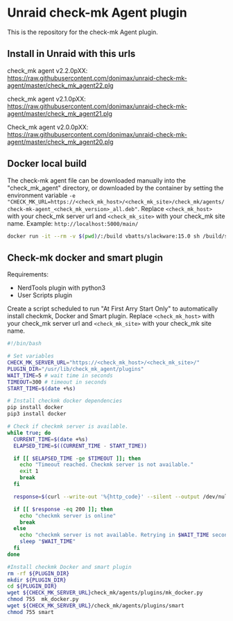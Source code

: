 # Unraid check-mk Agent plugin

This is the repository for the check-mk Agent plugin.

## Install in Unraid with this urls

check_mk agent v2.2.0pXX:
<https://raw.githubusercontent.com/donimax/unraid-check-mk-agent/master/check_mk_agent22.plg>

check_mk agent v2.1.0pXX:
<https://raw.githubusercontent.com/donimax/unraid-check-mk-agent/master/check_mk_agent21.plg>

Check_mk agent v2.0.0pXX:
<https://raw.githubusercontent.com/donimax/unraid-check-mk-agent/master/check_mk_agent20.plg>

## Docker local build

The check-mk agent file can be downloaded manually into the "check_mk_agent" directory, or downloaded by the container by setting the environment variable `-e "CHECK_MK_URL=https://<check_mk_host>/<check_mk_site>/check_mk/agents/check-mk-agent_<check_mk_version>_all.deb"`.  Replace `<check_mk_host>` with your check_mk server url and `<check_mk_site>` with your check_mk site name. Example: `http://localhost:5000/main/`

```bash
docker run -it --rm -v $(pwd)/:/build vbatts/slackware:15.0 sh /build/source/compile_docker.sh
```

## Check-mk docker and smart plugin

Requirements:
- NerdTools plugin with python3
- User Scripts plugin

Create a script scheduled to run "At First Arry Start Only" to automatically install checkmk, Docker and Smart plugin.
Replace `<check_mk_host>` with your check_mk server url and `<check_mk_site>` with your check_mk site name.

```bash
#!/bin/bash

# Set variables
CHECK_MK_SERVER_URL="https://<check_mk_host>/<check_mk_site>/"
PLUGIN_DIR="/usr/lib/check_mk_agent/plugins"
WAIT_TIME=5 # wait time in seconds
TIMEOUT=300 # timeout in seconds
START_TIME=$(date +%s)

# Install checkmk docker dependencies
pip install docker
pip3 install docker

# Check if checkmk server is available.
while true; do
  CURRENT_TIME=$(date +%s)
  ELAPSED_TIME=$((CURRENT_TIME - START_TIME))

  if [[ $ELAPSED_TIME -ge $TIMEOUT ]]; then
    echo "Timeout reached. Checkmk server is not available."
    exit 1
    break
  fi

  response=$(curl --write-out '%{http_code}' --silent --output /dev/null "${CHECK_MK_SERVER_URL}check_mk/agents/plugins/mk_docker.py")

  if [[ $response -eq 200 ]]; then
    echo "checkmk server is online"
    break
  else
    echo "checkmk server is not available. Retrying in $WAIT_TIME seconds..."
    sleep "$WAIT_TIME"
  fi
done

#Install checkmk Docker and smart plugin
rm -rf ${PLUGIN_DIR}
mkdir ${PLUGIN_DIR}
cd ${PLUGIN_DIR}
wget ${CHECK_MK_SERVER_URL}check_mk/agents/plugins/mk_docker.py
chmod 755  mk_docker.py
wget ${CHECK_MK_SERVER_URL}/check_mk/agents/plugins/smart
chmod 755 smart
```
